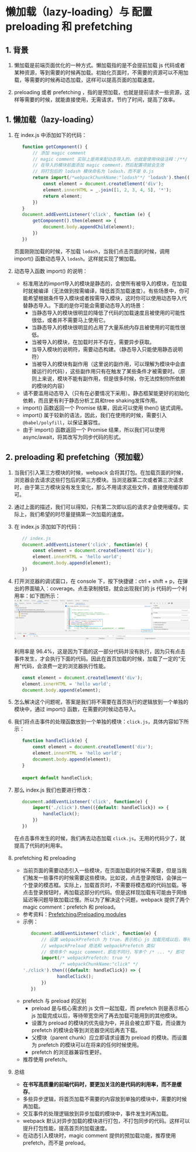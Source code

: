 # 懒加载（lazy-loading）与 配置 preloading 和 prefetching

## 1. 背景

1. 懒加载是前端页面优化的一种方式。懒加载指的是不会提前加载 js 代码或者某种资源，等到需要的时候再加载。初始化页面时，不需要的资源可以不用加载，等需要的时候再动态加载，这样可以提高页面的加载速度。

2. preloading 或者 prefetching ，指的是预加载，也就是提前请求一些资源，这样等需要的时候，就能直接使用，无需请求，节约了时间，提高了效率。

## 1. 懒加载（lazy-loading）

1. 在 index.js 中添加如下的代码：
   ```javascript
      function getComponent() {
          // 添加 magic comment
          // magic comment 实际上是用来配动态导入的，也就是使用块级注释：/**/ 设置配置项
          // 在导入的模块前面添加 magic comment，然后配置项就会生效
          // 将打包后的 lodash 模块命名为 lodash，而不是 0.js
          return import(/*webpackChunkName:"lodash"*/ 'lodash').then(({default: _}) => {
              const element = document.createElement('div');
              element.innerHTML = _.join([1, 2, 3, 4, 5], '*');
              return element;
          })
      }
      document.addEventListener('click', function (e) {
          getComponent().then(element => {
              document.body.appendChild(element);
          })
      })
   ```
   页面刚刚加载的时候，不加载 `lodash`，当我们点击页面的时候，调用 import() 函数动态导入 `lodash`。这样就实现了懒加载。

2. 动态导入函数 import() 的说明：
   - 标准用法的import导入的模块是静态的，会使所有被导入的模块，在加载时就被编译（无法做到按需编译，降低首页加载速度）。有些场景中，你可能希望根据条件导入模块或者按需导入模块，这时你可以使用动态导入代替静态导入。下面的是你可能会需要动态导入的场景：
     - 当静态导入的模块很明显的降低了代码的加载速度且被使用的可能性很低，或者并不需要马上使用它。
     - 当静态导入的模块很明显的占用了大量系统内存且被使用的可能性很低。
     - 当被导入的模块，在加载时并不存在，需要异步获取。
     - 当导入模块的说明符，需要动态构建。（静态导入只能使用静态说明符）
     - 当被导入的模块有副作用（这里说的副作用，可以理解为模块中会直接运行的代码），这些副作用只有在触发了某些条件才被需要时。（原则上来说，模块不能有副作用，但是很多时候，你无法控制你所依赖的模块的内容）
   - 请不要滥用动态导入（只有在必要情况下采用）。静态框架能更好的初始化依赖，而且更有利于静态分析工具和tree shaking发挥作用。
   - import() 函数返回一个 Promise 结果，因此可以使用 then() 链式调用。
   - import() 属于较新的语法，因此，我们在使用的时候，需要引入 `@babel/polyfill`，以保证兼容性。
   - 由于 import() 函数返回一个 Promise 结果，所以我们可以使用 async/await，将其改写为同步代码的形式。
   
## 2. preloading 和 prefetching（预加载）

1. 当我们引入第三方模块的时候，webpack 会将其打包。在加载页面的时候，浏览器会去请求这些打包后的第三方模块。当浏览器第二次或者第三次请求时，由于第三方模块没有发生变化，那么不用请求这些文件，直接使用缓存即可。

2. 通过上面的描述，我们可以得知，只有第二次即以后的请求才会使用缓存。实际上，我们希望的时尽量提搞第一次加载的速度。

3. 在 index.js 添加如下的代码：
   ```javascript
      // index.js
      document.addEventListener('click', function(e) {
          const element = document.createElement('div');
          element.innerHTML = 'hello world';
          document.body.append(element);
      })
   ```

3. 打开浏览器的调试窗口，在 console 下，按下快捷键：ctrl + shift + p，在弹出的界面输入：coverage。点击录制按钮，就会出现我们的 js 代码的一个利用率：如下图所示：
![chrome-coverage](../images/chrome-coverage.png)
利用率是 96.4%，这是因为下面的这一部分代码并没有执行，因为只有点击事件发生，才会执行下面的代码。因此在首页加载的时候，加载了一定的“无用”代码，会浪费一定的浏览器执行性能。
   ```javascript
      const element = document.createElement('div');
      element.innerHTML = 'hello world';
      document.body.append(element);
   ```
4. 怎么解决这个问题呢，答案是我们将不需要在首页执行的逻辑放到一个单独的模块中，通过 import() 函数，在需要的时候动态导入。

5. 我们将点击事件的处理函数放到一个单独的模块：`click.js`，具体内容如下所示：
   ```javascript
      function handleClick(e) {
          const element = document.createElement('div');
          element.innerHTML = 'hello world';
          document.body.append(element);
      }
      
      export default handleClick;
   ```

6. 那么 index.js 我们也要进行修改：
   ```javascript
      document.addEventListener('click', function(e) {
          import('./click').then(({default: handleClick}) => {
              handleClick();
          })      
      })
   ```
   在点击事件发生的时候，我们再去动态加载 `click.js`。无用的代码少了，就提高了代码的利用率。

7. prefetching 和 preloading
   - 当前页面的需要动态引入一些模块，在页面加载的时候不需要，但是当我们触发一些事件的时候需要这些模块。比如说，点击登录按钮，会弹出一个登录的模态框。实际上，加载首页时，不需要将模态框的代码加载。等点击登录按钮时，再加载这部分的代码。但是这样现加载有可能由于网络延迟等问题导致加载过慢。所以为了解决这个问题，webpack 提供了两个 magic comment：prefetch 和 preload。
   - 参考资料：[Prefetching/Preloading modules
](https://v4.webpack.js.org/guides/code-splitting/#prefetchingpreloading-modules)
   - 示例：
     ```javascript
        document.addEventListener('click', function(e) {
            // 设置 webpackPrefetch 为 true，表示核心 js 加载完成以后，等待带宽空闲了再去加载可能用到的其他模块
            // webpackPreload 用法和 webpackPrefetch 类似
            // 使用多个 magic comment，即在不同行，写多个 /* ... */ 即可
            import(/* webpackPrefetch: true */
                   /* webpackChunkName:"click" */
     './click').then(({default: handleClick}) => {
                  handleClick();
            })      
        })
     ```
   - prefetch 与 preload 的区别
     - preload 是与核心需求的 js 文件一起加载，而 prefetch 则是表示核心 js 加载完成以后，等待带宽空闲了再去加载可能用到的其他模块。
     - 设置为 preload 的模块的优先级为中，并且会被立即下载，而设置为 prefetch 的模块会等到浏览器空闲后再去下载。
     - 父模块（parent chunk）应立即请求设置为 preload 的模块。而设置为 prefetch 的模块可以在将来的任何时候使用。
     - prefetch 的浏览器兼容性更好。
   - 推荐使用 prefetch。
   
8. 总结
   - **在书写高质量的前端代码时，要更加关注的是代码的利用率，而不是缓存**。
   - 多些异步逻辑，将首页加载不需要的内容放到单独的模块中，需要的时候再加载。
   - 交互事件的处理逻辑放到异步加载的模块中，事件发生时再加载。
   - webpack 默认对异步加载的模块进行打包，不打包同步的代码。这样可以提升打包性能，提高首页的加载速度。
   - 在动态引入模块时，magic comment 提供的预加载功能，推荐使用 prefetch，而不是 preload。